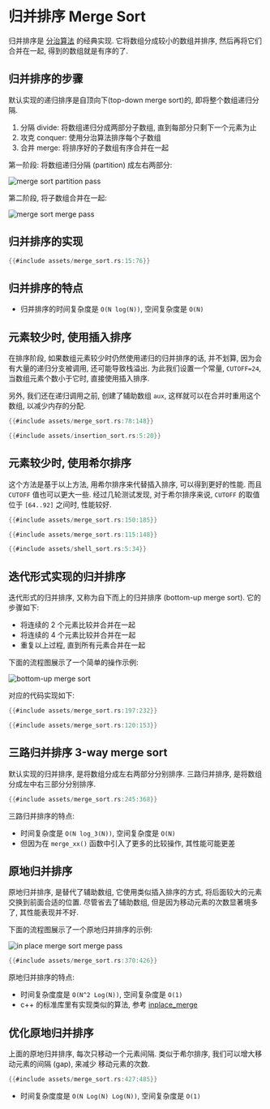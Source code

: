 # 归并排序 Merge Sort

归并排序是 [分治算法](../divide-and-conquer/index.md) 的经典实现.
它将数组分成较小的数组并排序, 然后再将它们合并在一起, 得到的数组就是有序的了.

## 归并排序的步骤

默认实现的递归排序是自顶向下(top-down merge sort)的, 即将整个数组递归分隔.

1. 分隔 divide: 将数组递归分成两部分子数组, 直到每部分只剩下一个元素为止
2. 攻克 conquer: 使用分治算法排序每个子数组
3. 合并 merge: 将排序好的子数组有序合并在一起

第一阶段: 将数组递归分隔 (partition) 成左右两部分:

![merge sort partition pass](assets/merge-sort-pass1.svg)

第二阶段, 将子数组合并在一起:

![merge sort merge pass](assets/merge-sort-pass2.svg)

## 归并排序的实现

```rust
{{#include assets/merge_sort.rs:15:76}}
```

## 归并排序的特点

- 归并排序的时间复杂度是 `O(N log(N))`, 空间复杂度是 `O(N)`

## 元素较少时, 使用插入排序

在排序阶段, 如果数组元素较少时仍然使用递归的归并排序的话, 并不划算, 因为会有大量的递归分支被调用,
还可能导致栈溢出. 为此我们设置一个常量, `CUTOFF=24`, 当数组元素个数小于它时, 直接使用插入排序.

另外, 我们还在递归调用之前, 创建了辅助数组 `aux`, 这样就可以在合并时重用这个数组, 以减少内存的分配.

```rust
{{#include assets/merge_sort.rs:78:148}}

{{#include assets/insertion_sort.rs:5:20}}
```

## 元素较少时, 使用希尔排序

这个方法是基于以上方法, 用希尔排序来代替插入排序, 可以得到更好的性能. 而且 `CUTOFF` 值也可以更大一些.
经过几轮测试发现, 对于希尔排序来说, `CUTOFF` 的取值位于 `[64..92]` 之间时, 性能较好.

```rust
{{#include assets/merge_sort.rs:150:185}}

{{#include assets/merge_sort.rs:115:148}}

{{#include assets/shell_sort.rs:5:34}}
```

## 迭代形式实现的归并排序

迭代形式的归并排序, 又称为自下而上的归并排序 (bottom-up merge sort).
它的步骤如下:

- 将连续的 2 个元素比较并合并在一起
- 将连续的 4 个元素比较并合并在一起
- 重复以上过程, 直到所有元素合并在一起

下面的流程图展示了一个简单的操作示例:

![bottom-up merge sort](assets/bottom-up-merge-sort.svg)

对应的代码实现如下:

```rust
{{#include assets/merge_sort.rs:197:232}}

{{#include assets/merge_sort.rs:120:153}}
```

## 三路归并排序 3-way merge sort

默认实现的归并排序, 是将数组分成左右两部分分别排序. 三路归并排序, 是将数组分成左中右三部分分别排序.

```rust
{{#include assets/merge_sort.rs:245:368}}
```

三路归并排序的特点:

- 时间复杂度是 `O(N log_3(N))`, 空间复杂度是 `O(N)`
- 但因为在 `merge_xx()` 函数中引入了更多的比较操作, 其性能可能更差

## 原地归并排序

原地归并排序, 是替代了辅助数组, 它使用类似插入排序的方式, 将后面较大的元素交换到前面合适的位置.
尽管省去了辅助数组, 但是因为移动元素的次数显著境多了, 其性能表现并不好.

下面的流程图展示了一个原地归并排序的示例:

![in place merge sort merge pass](assets/in-place-merge-sort-merge.svg)

```rust
{{#include assets/merge_sort.rs:370:426}}
```

原地归并排序的特点:

- 时间复杂度度是 `O(N^2 Log(N))`, 空间复杂度是 `O(1)`
- c++ 的标准库里有实现类似的算法, 参考 [inplace_merge](https://en.cppreference.com/w/cpp/algorithm/inplace_merge)

## 优化原地归并排序

上面的原地归并排序, 每次只移动一个元素间隔. 类似于希尔排序, 我们可以增大移动元素的间隔 (gap), 来减少
移动元素的次数.

```rust
{{#include assets/merge_sort.rs:427:485}}
```

- 时间复杂度度是 `O(N Log(N) Log(N))`, 空间复杂度是 `O(1)`
